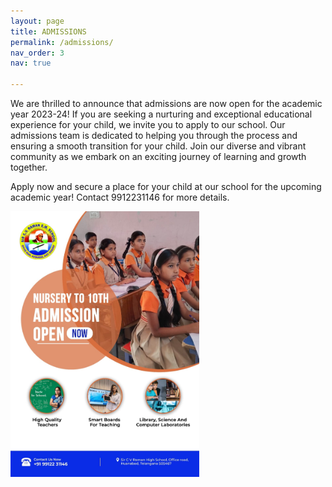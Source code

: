 ```yaml
---
layout: page
title: ADMISSIONS
permalink: /admissions/
nav_order: 3
nav: true

---
```


We are thrilled to announce that admissions are now open for the academic year 2023-24! If you are seeking a nurturing and exceptional educational experience for your child, we invite you to apply to our school. Our admissions team is dedicated to helping you through the process and ensuring a smooth transition for your child. Join our diverse and vibrant community as we embark on an exciting journey of learning and growth together. 

Apply now and secure a place for your child at our school for the upcoming academic year! Contact 9912231146 for more details. 

<img src="/assets/custom_images/admissions.png" width="60%" alt="Ugadi 2023">

